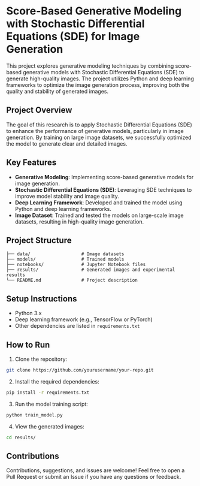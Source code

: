 # Score-Based Generative Modeling with Stochastic Differential Equations (SDE) for Image Generation

This project explores generative modeling techniques by combining score-based generative models with Stochastic Differential Equations (SDE) to generate high-quality images. The project utilizes Python and deep learning frameworks to optimize the image generation process, improving both the quality and stability of generated images.

## Project Overview

The goal of this research is to apply Stochastic Differential Equations (SDE) to enhance the performance of generative models, particularly in image generation. By training on large image datasets, we successfully optimized the model to generate clear and detailed images.

## Key Features

- **Generative Modeling**: Implementing score-based generative models for image generation.
- **Stochastic Differential Equations (SDE)**: Leveraging SDE techniques to improve model stability and image quality.
- **Deep Learning Framework**: Developed and trained the model using Python and deep learning frameworks.
- **Image Dataset**: Trained and tested the models on large-scale image datasets, resulting in high-quality image generation.

## Project Structure

```
├── data/                   # Image datasets
├── models/                 # Trained models
├── notebooks/              # Jupyter Notebook files
├── results/                # Generated images and experimental results
└── README.md               # Project description
```

## Setup Instructions

- Python 3.x
- Deep learning framework (e.g., TensorFlow or PyTorch)
- Other dependencies are listed in `requirements.txt`

## How to Run

1. Clone the repository:

```bash
git clone https://github.com/yourusername/your-repo.git
```

2. Install the required dependencies:

```bash
pip install -r requirements.txt
```

3. Run the model training script:

```bash
python train_model.py
```

4. View the generated images:

```bash
cd results/
```

## Contributions

Contributions, suggestions, and issues are welcome! Feel free to open a Pull Request or submit an Issue if you have any questions or feedback.

